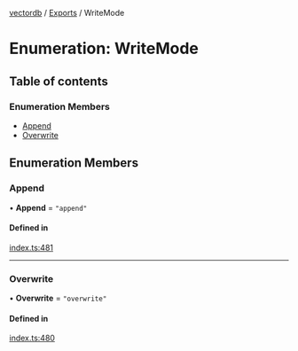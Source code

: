 [vectordb](../README.md) / [Exports](../modules.md) / WriteMode

# Enumeration: WriteMode

## Table of contents

### Enumeration Members

- [Append](WriteMode.md#append)
- [Overwrite](WriteMode.md#overwrite)

## Enumeration Members

### Append

• **Append** = ``"append"``

#### Defined in

[index.ts:481](https://github.com/lancedb/lancedb/blob/0162b16/node/src/index.ts#L481)

___

### Overwrite

• **Overwrite** = ``"overwrite"``

#### Defined in

[index.ts:480](https://github.com/lancedb/lancedb/blob/0162b16/node/src/index.ts#L480)

